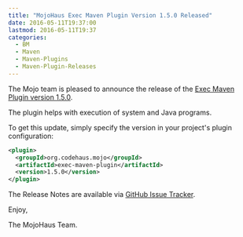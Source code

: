 ```yaml
---
title: "MojoHaus Exec Maven Plugin Version 1.5.0 Released"
date: 2016-05-11T19:37:00
lastmod: 2016-05-11T19:37
categories:
  - BM
  - Maven
  - Maven-Plugins
  - Maven-Plugin-Releases
---
```

The Mojo team is pleased to announce the release of the 
[Exec Maven Plugin version 1.5.0](https://mojo.codehaus.org/exec-maven-plugin/).

The plugin helps with execution of system and Java programs.


To get this update, simply specify the version in your project's
plugin configuration:

```xml
<plugin>
  <groupId>org.codehaus.mojo</groupId>
  <artifactId>exec-maven-plugin</artifactId>
  <version>1.5.0</version>
</plugin>
```

The Release Notes are available via [GitHub Issue Tracker](https://github.com/mojohaus/exec-maven-plugin/issues?q=milestone%3A%22Release+1.5.0%22+is%3Aclosed).

Enjoy,

The MojoHaus Team.
